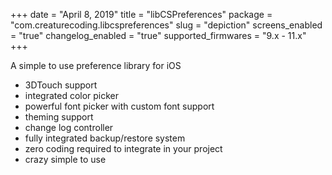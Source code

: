 +++
date = "April 8, 2019"
title = "libCSPreferences"
package = "com.creaturecoding.libcspreferences"
slug = "depiction"
screens_enabled = "true"
changelog_enabled = "true"
supported_firmwares = "9.x - 11.x"
+++

A simple to use preference library for iOS

- 3DTouch support
- integrated color picker
- powerful font picker with custom font support
- theming support
- change log controller
- fully integrated backup/restore system
- zero coding required to integrate in your project
- crazy simple to use
